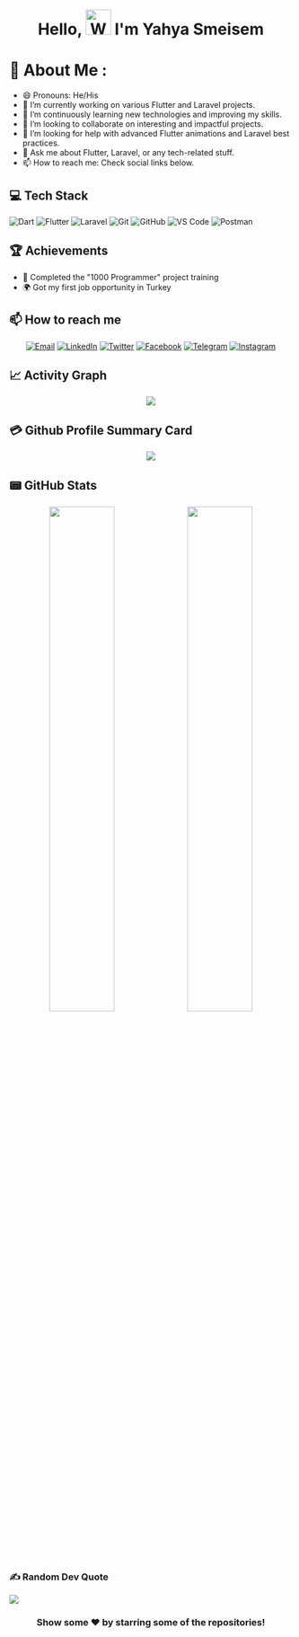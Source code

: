 <h1 align="center"> Hello, <img src="https://raw.githubusercontent.com/nixin72/nixin72/master/wave.gif" 
         alt="Waving hand animated gif"
         height="45"
         width="45" /> I'm Yahya Smeisem</h1>


# 💫 About Me :
- 😄 Pronouns: He/His
- 🔭 I’m currently working on various Flutter and Laravel projects.
- 🌱 I’m continuously learning new technologies and improving my skills.
- 👯 I’m looking to collaborate on interesting and impactful projects.
- 🤔 I’m looking for help with advanced Flutter animations and Laravel best practices.
- 💬 Ask me about Flutter, Laravel, or any tech-related stuff.
- 📫 How to reach me: Check social links below.


## 💻 Tech Stack
![Dart](https://img.shields.io/badge/dart-%230175C2.svg?style=for-the-badge&logo=dart&logoColor=white) ![Flutter](https://img.shields.io/badge/Flutter-%2302569B.svg?style=for-the-badge&logo=Flutter&logoColor=white) ![Laravel](https://img.shields.io/badge/Laravel-%23FF2D20.svg?style=for-the-badge&logo=laravel&logoColor=white) ![Git](https://img.shields.io/badge/Git-%23F05033.svg?style=for-the-badge&logo=git&logoColor=white) ![GitHub](https://img.shields.io/badge/GitHub-%23181717.svg?style=for-the-badge&logo=github&logoColor=white) ![VS Code](https://img.shields.io/badge/VS%20Code-%23007ACC.svg?style=for-the-badge&logo=visual-studio-code&logoColor=white) ![Postman](https://img.shields.io/badge/Postman-%23FF6C37.svg?style=for-the-badge&logo=postman&logoColor=white)

## 🏆 Achievements
- 🥇 Completed the "1000 Programmer" project training
- 🌍 Got my first job opportunity in Turkey

## 📫 How to reach me
<p align="center">
  <a href="mailto:your-email@example.com"><img src="https://img.shields.io/badge/Email-%23D14836.svg?style=for-the-badge&logo=gmail&logoColor=white" alt="Email" /></a>
  <a href="https://www.linkedin.com/in/yahiasmeism/"><img src="https://img.shields.io/badge/LinkedIn-%230A66C2.svg?style=for-the-badge&logo=linkedin&logoColor=white" alt="LinkedIn" /></a>
  <a href="https://twitter.com/yahiasmeism"><img src="https://img.shields.io/badge/Twitter-%231DA1F2.svg?style=for-the-badge&logo=twitter&logoColor=white" alt="Twitter" /></a>
  <a href="https://www.facebook.com/yahiasmeism"><img src="https://img.shields.io/badge/Facebook-%231877F2.svg?style=for-the-badge&logo=facebook&logoColor=white" alt="Facebook" /></a>
  <a href="https://t.me/yhea5"><img src="https://img.shields.io/badge/Telegram-2CA5E0?style=for-the-badge&logo=telegram&logoColor=white" alt="Telegram" /></a>
  <a href="https://www.instagram.com/0yhea/"><img src="https://img.shields.io/badge/Instagram-%23E4405F.svg?style=for-the-badge&logo=instagram&logoColor=white" alt="Instagram" /></a>
</p>

## 📈 Activity Graph
<p align="center">
	<img src="https://activity-graph.herokuapp.com/graph?username=yahiasmeism&theme=react-dark"/>
</p>

## 💳 Github Profile Summary Card
<p align="center">
  <img src="https://github-profile-summary-cards.vercel.app/api/cards/profile-details?username=yahiasmeism&theme=github_dark"/>
</p>

## 📟 GitHub Stats
<p align="center">
	<img width="48%" src="https://github-readme-stats.vercel.app/api?username=yahiasmeism&show_icons=true&theme=dark" />
	<img width="48%" src="https://github-readme-streak-stats.herokuapp.com/?user=yahiasmeism&theme=dark" />
</p>

### ✍️ Random Dev Quote
![](https://quotes-github-readme.vercel.app/api?type=horizontal&theme=dark)

<div align="center">

### Show some ❤️ by starring some of the repositories!

</div>
